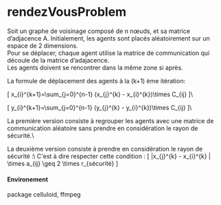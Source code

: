 # rendezVousProblem

Soit un graphe de voisinage composé de n nœuds, et sa matrice d’adjacence A. 
Initialement, les agents sont placés aléatoirement sur un espace de 2 dimensions.  
Pour se déplacer, chaque agent utilise la matrice de communication qui découle de la matrice d’adajacence.  
Les agents doivent se rencontrer dans la même zone si après.

La formule de déplacement des agents à la (k+1) ème itération:
 
\[ x_{i}^{k+1}=\sum_{j=0}^{n-1} (x_{j}^{k} - x_{i}^{k})\times C_{ij}  \]\\

\[ y_{i}^{k+1}=\sum_{j=0}^{n-1} (y_{j}^{k} - y_{i}^{k})\times C_{ij}  \]\\


La première version consiste à regrouper les agents avec une matrice de communication aléatoire sans prendre en considération le rayon de sécurité.\\

La deuxième version consiste à prendre en considération le rayon de sécurité :\\
C'est à dire respecter cette condition :
\[ |x_{j}^{k} - x_{i}^{k} | \times a_{ij} \geq 2 \times r_{sécurité}  \]


#### Environement

package celluloid, ffmpeg
